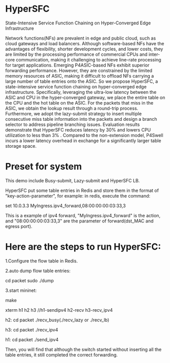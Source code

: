 # HyperSFC
State-Intensive Service Function Chaining on Hyper-Converged Edge Infrastructure

Network functions(NFs) are prevalent in edge and public cloud, such as cloud gateways and load balancers. Although software-based NFs have the advantages of flexibility, shorter development cycles, and lower costs, they are limited by the processing performance of commercial CPUs and inter-core communication, making it challenging to achieve line-rate processing for target applications. Emerging P4ASIC-based NFs exhibit superior forwarding performance. However, they are constrained by the limited memory resources of ASIC, making it difficult to offload NFs carrying a large number of table entries onto the ASIC. So we propose HyperSFC, a state-intensive service function chaining on hyper-converged edge infrastructure. Specifically, leveraging the ultra-low latency between the ASIC and CPU in the hyper-converged gateway, we place the entire table on the CPU and the hot table on the ASIC. For the packets that miss in the ASIC, we obtain the lookup result through a round-trip process. Furthermore, we adopt the lazy-submit strategy to insert multiple consecutive miss table information into the packets and design a branch selector to address pipeline branching issues. Evaluation results demonstrate that HyperSFC reduces latency by 30% and lowers CPU utilization to less than 3% . Compared to the non-extension model, P4Swell incurs a lower latency overhead in exchange for a significantly larger table storage space.

# Preset for system
This demo include Busy-submit, Lazy-submit and HyperSFC LB.

HyperSFC put some table entries in Redis and store them in the format of "key-action-parameter", for example: in redis, execute the command: 

set 10.0.3.3 MyIngress.ipv4_forward,08:00:00:00:03:33,3 

This is a example of ipv4 forward, "MyIngress.ipv4_forward" is the action, and "08:00:00:00:03:33,3" are the parameter of forward(dst_MAC and egress port).

# Here are the steps to run HyperSFC:

1.Configure the flow table in Redis.

2.auto dump flow table entries:

cd packet sudo ./dump

3.start mininet: 

make 

xterm h1 h2 h3 //h1-sendipv4 h2-recv h3-recv_ipv4

h2: cd packet ./recv_busy(./recv_lazy or ./recv_lb)

h3: cd packet ./recv_ipv4

h1: cd packet ./send_ipv4

Then, you will find that although the switch started without inserting all the table entries, it still completed the correct forwarding.
